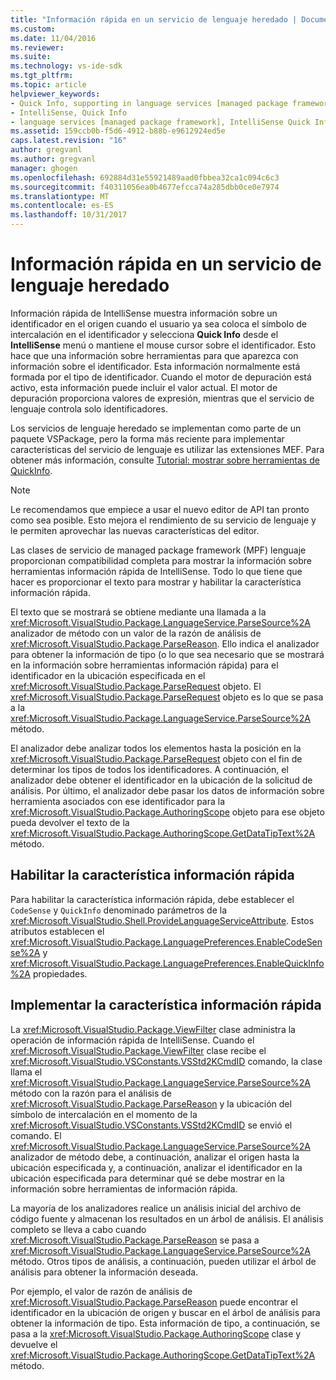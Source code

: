 ```yaml
---
title: "Información rápida en un servicio de lenguaje heredado | Documentos de Microsoft"
ms.custom: 
ms.date: 11/04/2016
ms.reviewer: 
ms.suite: 
ms.technology: vs-ide-sdk
ms.tgt_pltfrm: 
ms.topic: article
helpviewer_keywords:
- Quick Info, supporting in language services [managed package framework]
- IntelliSense, Quick Info
- language services [managed package framework], IntelliSense Quick Info
ms.assetid: 159ccb0b-f5d6-4912-b88b-e9612924ed5e
caps.latest.revision: "16"
author: gregvanl
ms.author: gregvanl
manager: ghogen
ms.openlocfilehash: 692884d31e55921489aad0fbbea32ca1c094c6c3
ms.sourcegitcommit: f40311056ea0b4677efcca74a285dbb0ce0e7974
ms.translationtype: MT
ms.contentlocale: es-ES
ms.lasthandoff: 10/31/2017
---
```

# <a name="quick-info-in-a-legacy-language-service"></a>Información rápida en un servicio de lenguaje heredado
Información rápida de IntelliSense muestra información sobre un identificador en el origen cuando el usuario ya sea coloca el símbolo de intercalación en el identificador y selecciona **Quick Info** desde el **IntelliSense** menú o mantiene el mouse cursor sobre el identificador. Esto hace que una información sobre herramientas para que aparezca con información sobre el identificador. Esta información normalmente está formada por el tipo de identificador. Cuando el motor de depuración está activo, esta información puede incluir el valor actual. El motor de depuración proporciona valores de expresión, mientras que el servicio de lenguaje controla solo identificadores.  
  
 Los servicios de lenguaje heredado se implementan como parte de un paquete VSPackage, pero la forma más reciente para implementar características del servicio de lenguaje es utilizar las extensiones MEF. Para obtener más información, consulte [Tutorial: mostrar sobre herramientas de QuickInfo](../../extensibility/walkthrough-displaying-quickinfo-tooltips.md).  
  
> [!NOTE]
>  Le recomendamos que empiece a usar el nuevo editor de API tan pronto como sea posible. Esto mejora el rendimiento de su servicio de lenguaje y le permiten aprovechar las nuevas características del editor.  
  
 Las clases de servicio de managed package framework (MPF) lenguaje proporcionan compatibilidad completa para mostrar la información sobre herramientas información rápida de IntelliSense. Todo lo que tiene que hacer es proporcionar el texto para mostrar y habilitar la característica información rápida.  
  
 El texto que se mostrará se obtiene mediante una llamada a la <xref:Microsoft.VisualStudio.Package.LanguageService.ParseSource%2A> analizador de método con un valor de la razón de análisis de <xref:Microsoft.VisualStudio.Package.ParseReason>. Ello indica el analizador para obtener la información de tipo (o lo que sea necesario que se mostrará en la información sobre herramientas información rápida) para el identificador en la ubicación especificada en el <xref:Microsoft.VisualStudio.Package.ParseRequest> objeto. El <xref:Microsoft.VisualStudio.Package.ParseRequest> objeto es lo que se pasa a la <xref:Microsoft.VisualStudio.Package.LanguageService.ParseSource%2A> método.  
  
 El analizador debe analizar todos los elementos hasta la posición en la <xref:Microsoft.VisualStudio.Package.ParseRequest> objeto con el fin de determinar los tipos de todos los identificadores. A continuación, el analizador debe obtener el identificador en la ubicación de la solicitud de análisis. Por último, el analizador debe pasar los datos de información sobre herramienta asociados con ese identificador para la <xref:Microsoft.VisualStudio.Package.AuthoringScope> objeto para ese objeto pueda devolver el texto de la <xref:Microsoft.VisualStudio.Package.AuthoringScope.GetDataTipText%2A> método.  
  
## <a name="enabling-the-quick-info-feature"></a>Habilitar la característica información rápida  
 Para habilitar la característica información rápida, debe establecer el `CodeSense` y `QuickInfo` denominado parámetros de la <xref:Microsoft.VisualStudio.Shell.ProvideLanguageServiceAttribute>. Estos atributos establecen el <xref:Microsoft.VisualStudio.Package.LanguagePreferences.EnableCodeSense%2A> y <xref:Microsoft.VisualStudio.Package.LanguagePreferences.EnableQuickInfo%2A> propiedades.  
  
## <a name="implementing-the-quick-info-feature"></a>Implementar la característica información rápida  
 La <xref:Microsoft.VisualStudio.Package.ViewFilter> clase administra la operación de información rápida de IntelliSense. Cuando el <xref:Microsoft.VisualStudio.Package.ViewFilter> clase recibe el <xref:Microsoft.VisualStudio.VSConstants.VSStd2KCmdID> comando, la clase llama el <xref:Microsoft.VisualStudio.Package.LanguageService.ParseSource%2A> método con la razón para el análisis de <xref:Microsoft.VisualStudio.Package.ParseReason> y la ubicación del símbolo de intercalación en el momento de la <xref:Microsoft.VisualStudio.VSConstants.VSStd2KCmdID> se envió el comando. El <xref:Microsoft.VisualStudio.Package.LanguageService.ParseSource%2A> analizador de método debe, a continuación, analizar el origen hasta la ubicación especificada y, a continuación, analizar el identificador en la ubicación especificada para determinar qué se debe mostrar en la información sobre herramientas de información rápida.  
  
 La mayoría de los analizadores realice un análisis inicial del archivo de código fuente y almacenan los resultados en un árbol de análisis. El análisis completo se lleva a cabo cuando <xref:Microsoft.VisualStudio.Package.ParseReason> se pasa a <xref:Microsoft.VisualStudio.Package.LanguageService.ParseSource%2A> método. Otros tipos de análisis, a continuación, pueden utilizar el árbol de análisis para obtener la información deseada.  
  
 Por ejemplo, el valor de razón de análisis de <xref:Microsoft.VisualStudio.Package.ParseReason> puede encontrar el identificador en la ubicación de origen y buscar en el árbol de análisis para obtener la información de tipo. Esta información de tipo, a continuación, se pasa a la <xref:Microsoft.VisualStudio.Package.AuthoringScope> clase y devuelve el <xref:Microsoft.VisualStudio.Package.AuthoringScope.GetDataTipText%2A> método.